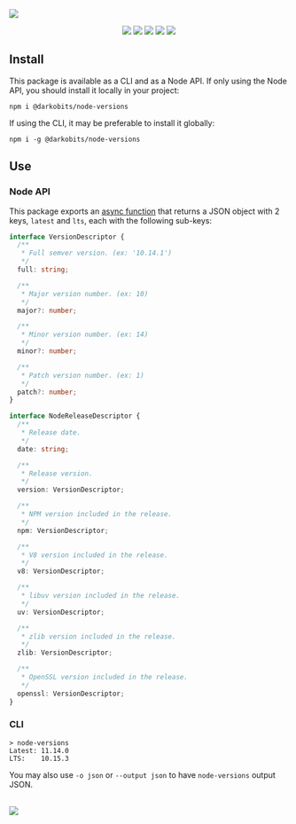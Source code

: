 <a href="#top" id="top">
  <img src="https://user-images.githubusercontent.com/441546/102315714-7ab7b180-3f29-11eb-9329-775c09c79361.png" style="max-width: 100%;">
</a>
<p align="center">
  <a href="https://www.npmjs.com/package/@darkobits/node-versions"><img src="https://img.shields.io/npm/v/@darkobits/node-versions.svg?style=flat-square"></a>
  <a href="https://github.com/darkobits/node-versions/actions?query=workflow%3ACI"><img src="https://img.shields.io/github/workflow/status/darkobits/node-versions/CI/master?style=flat-square"></a>
  <a href="https://app.codecov.io/gh/darkobits/node-versions/branch/master"><img src="https://img.shields.io/codecov/c/github/darkobits/node-versions/master?style=flat-square"></a>
  <a href="https://depfu.com/github/darkobits/node-versions"><img src="https://img.shields.io/depfu/darkobits/node-versions?style=flat-square"></a>
  <a href="https://conventionalcommits.org"><img src="https://img.shields.io/static/v1?label=commits&message=conventional&style=flat-square&color=398AFB"></a>
</p>

## Install

This package is available as a CLI and as a Node API. If only using the Node
API, you should install it locally in your project:

```
npm i @darkobits/node-versions
```

If using the CLI, it may be preferable to install it globally:

```
npm i -g @darkobits/node-versions
```

## Use

### Node API

This package exports an [async function](https://ponyfoo.com/articles/understanding-javascript-async-await)
that returns a JSON object with 2 keys, `latest` and `lts`, each with the
following sub-keys:

```ts
interface VersionDescriptor {
  /**
   * Full semver version. (ex: '10.14.1')
   */
  full: string;

  /**
   * Major version number. (ex: 10)
   */
  major?: number;

  /**
   * Minor version number. (ex: 14)
   */
  minor?: number;

  /**
   * Patch version number. (ex: 1)
   */
  patch?: number;
}

interface NodeReleaseDescriptor {
  /**
   * Release date.
   */
  date: string;

  /**
   * Release version.
   */
  version: VersionDescriptor;

  /**
   * NPM version included in the release.
   */
  npm: VersionDescriptor;

  /**
   * V8 version included in the release.
   */
  v8: VersionDescriptor;

  /**
   * libuv version included in the release.
   */
  uv: VersionDescriptor;

  /**
   * zlib version included in the release.
   */
  zlib: VersionDescriptor;

  /**
   * OpenSSL version included in the release.
   */
  openssl: VersionDescriptor;
}
```

### CLI

```
> node-versions
Latest: 11.14.0
LTS:    10.15.3
```

You may also use `-o json` or `--output json` to have `node-versions` output
JSON.

<br />
<a href="#top">
  <img src="https://user-images.githubusercontent.com/441546/102322726-5e6d4200-3f34-11eb-89f2-c31624ab7488.png" style="max-width: 100%;">
</a>
